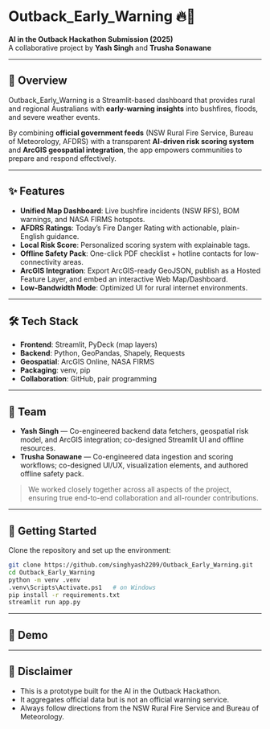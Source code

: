 # Outback_Early_Warning 🔥🌊

**AI in the Outback Hackathon Submission (2025)**  
A collaborative project by **Yash Singh** and **Trusha Sonawane**

---

## 🚨 Overview
Outback_Early_Warning is a Streamlit-based dashboard that provides rural and regional Australians with **early-warning insights** into bushfires, floods, and severe weather events.  

By combining **official government feeds** (NSW Rural Fire Service, Bureau of Meteorology, AFDRS) with a transparent **AI-driven risk scoring system** and **ArcGIS geospatial integration**, the app empowers communities to prepare and respond effectively.

---

## ✨ Features
- **Unified Map Dashboard**: Live bushfire incidents (NSW RFS), BOM warnings, and NASA FIRMS hotspots.  
- **AFDRS Ratings**: Today’s Fire Danger Rating with actionable, plain-English guidance.  
- **Local Risk Score**: Personalized scoring system with explainable tags.  
- **Offline Safety Pack**: One-click PDF checklist + hotline contacts for low-connectivity areas.  
- **ArcGIS Integration**: Export ArcGIS-ready GeoJSON, publish as a Hosted Feature Layer, and embed an interactive Web Map/Dashboard.  
- **Low-Bandwidth Mode**: Optimized UI for rural internet environments.  

---

## 🛠️ Tech Stack
- **Frontend**: Streamlit, PyDeck (map layers)  
- **Backend**: Python, GeoPandas, Shapely, Requests  
- **Geospatial**: ArcGIS Online, NASA FIRMS  
- **Packaging**: venv, pip  
- **Collaboration**: GitHub, pair programming  

---

## 👥 Team
- **Yash Singh** — Co-engineered backend data fetchers, geospatial risk model, and ArcGIS integration; co-designed Streamlit UI and offline resources.  
- **Trusha Sonawane** — Co-engineered data ingestion and scoring workflows; co-designed UI/UX, visualization elements, and authored offline safety pack.  

> We worked closely together across all aspects of the project, ensuring true end-to-end collaboration and all-rounder contributions.

---

## 🚀 Getting Started
Clone the repository and set up the environment:

```bash
git clone https://github.com/singhyash2209/Outback_Early_Warning.git
cd Outback_Early_Warning
python -m venv .venv
.venv\Scripts\Activate.ps1   # on Windows
pip install -r requirements.txt
streamlit run app.py
```
---

## 📸 Demo



---

## 📜 Disclaimer

- This is a prototype built for the AI in the Outback Hackathon.
- It aggregates official data but is not an official warning service.
- Always follow directions from the NSW Rural Fire Service and Bureau of Meteorology.
